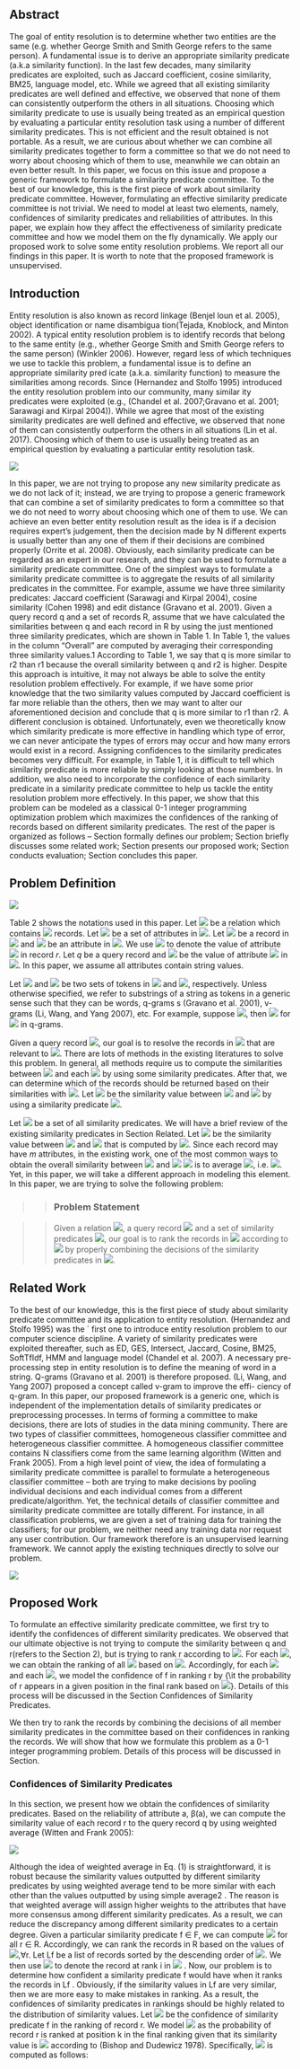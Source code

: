 ## Abstract

The goal of entity resolution is to determine whether two
entities are the same (e.g. whether George Smith and Smith George refers to the
same person). A fundamental issue is to derive an appropriate similarity
predicate (a.k.a similarity function). In the last few decades, many similarity
predicates are exploited, such as Jaccard coefficient, cosine similarity, BM25,
language model, etc. While we agreed that all existing similarity predicates are
well defined and effective, we observed that none of them can consistently
outperform the others in all situations. Choosing which similarity predicate to
use is usually being treated as an empirical question by evaluating a particular
entity resolution task using a number of different similarity predicates. This is
not efficient and the result obtained is not portable. As a result, we are
curious about whether we can combine all similarity predicates together to form a
committee so that we do not need to worry about choosing which of them to use,
meanwhile we can obtain an even better result. In this paper, we focus on this
issue and propose a generic framework to formulate a similarity predicate
committee. To the best of our knowledge, this is the first piece of work about
similarity predicate committee. However, formulating an effective similarity
predicate committee is not trivial. We need to model at least two elements,
namely, confidences of similarity predicates and reliabilities of attributes. In
this paper, we explain how they affect the effectiveness of similarity predicate
committee and how we model them on the fly dynamically. We apply our proposed
work to solve some entity resolution problems. We report all our findings in this
paper. It is worth to note that the proposed framework is
unsupervised.


## Introduction

Entity resolution is also known as record linkage (Benjel loun et al. 2005), object identification or name disambigua tion(Tejada, Knoblock, and Minton 2002). A typical entity resolution problem is to identify records that belong to the same entity (e.g., whether George Smith and Smith George refers to the same person) (Winkler 2006). However, regard less of which techniques we use to tackle this problem, a fundamental issue is to define an appropriate similarity pred icate (a.k.a. similarity function) to measure the similarities among records.
Since (Hernandez and Stolfo 1995) introduced the entity resolution problem into our community, many similar ity predicates were exploited (e.g., (Chandel et al. 2007;Gravano et al. 2001; Sarawagi and Kirpal 2004)). While we agree that most of the existing similarity predicates are well defined and effective, we observed that none of them can consistently outperform the others in all situations (Lin et al. 2017). Choosing which of them to use is usually being treated as an empirical question by evaluating a particular entity resolution task.

![](https://github.com/soap117/Similarity-Predicate-Committee-for-Entity-Resolution/blob/master/table1.jpg)

In this paper, we are not trying to propose any new similarity predicate as we do not lack of it; instead, we are trying
to propose a generic framework that can combine a set of
similarity predicates to form a committee so that we do not
need to worry about choosing which one of them to use. We
can achieve an even better entity resolution result as the idea
is if a decision requires expert’s judgement, then the decision made by N different experts is usually better than any
one of them if their decisions are combined properly (Orrite
et al. 2008). Obviously, each similarity predicate can be regarded as an expert in our research, and they can be used to
formulate a similarity predicate committee.
One of the simplest ways to formulate a similarity predicate committee is to aggregate the results of all similarity
predicates in the committee. For example, assume we have
three similarity predicates: Jaccard coefficient (Sarawagi
and Kirpal 2004), cosine similarity (Cohen 1998) and edit
distance (Gravano et al. 2001). Given a query record q and
a set of records R, assume that we have calculated the similarities between q and each record in R by using the just
mentioned three similarity predicates, which are shown in
Table 1. In Table 1, the values in the column “Overall” are
computed by averaging their corresponding three similarity
values.1 According to Table 1, we say that q is more similar
to r2 than r1 because the overall similarity between q and r2
is higher.
Despite this approach is intuitive, it may not always be
able to solve the entity resolution problem effectively. For
example, if we have some prior knowledge that the two similarity values computed by Jaccard coefficient is far more reliable than the others, then we may want to alter our aforementioned decision and conclude that q is more similar to
r1 than r2. A different conclusion is obtained. Unfortunately, even we theoretically know which similarity predicate is more effective in handling which type of error, we can
never anticipate the types of errors may occur and how many
errors would exist in a record. Assigning confidences to the
similarity predicates becomes very difficult. For example,
in Table 1, it is difficult to tell which similarity predicate is
more reliable by simply looking at those numbers.
In addition, we also need to incorporate the confidence
of each similarity predicate in a similarity predicate committee to help us tackle the entity resolution problem more
effectively. In this paper, we show that this problem can be
modeled as a classical 0-1 integer programming optimization problem which maximizes the confidences of the ranking of records based on different similarity predicates. The
rest of the paper is organized as follows – Section formally
defines our problem; Section briefly discusses some related
work; Section presents our proposed work; Section conducts evaluation; Section concludes this paper.
##  Problem Definition
![](https://github.com/soap117/Similarity-Predicate-Committee-for-Entity-Resolution/blob/master/table2.png)

Table 2 shows the notations used in this paper. Let <img src="http://chart.googleapis.com/chart?cht=tx&chl=R" style="border:none;"> be a
relation which contains <img src="http://chart.googleapis.com/chart?cht=tx&chl=|R|" style="border:none;"> records. Let <img src="http://chart.googleapis.com/chart?cht=tx&chl=A" style="border:none;"> be a set of attributes in <img src="http://chart.googleapis.com/chart?cht=tx&chl=R" style="border:none;">. Let
<img src="http://chart.googleapis.com/chart?cht=tx&chl=r" style="border:none;"> be a record in <img src="http://chart.googleapis.com/chart?cht=tx&chl=R" style="border:none;"> and <img src="http://chart.googleapis.com/chart?cht=tx&chl=a" style="border:none;"> be an attribute in <img src="http://chart.googleapis.com/chart?cht=tx&chl=A" style="border:none;">. We use <img src="http://chart.googleapis.com/chart?cht=tx&chl=r.a" style="border:none;"> to denote the
value of attribute <img src="http://chart.googleapis.com/chart?cht=tx&chl=a" style="border:none;"> in record $r$. Let $q$ be a query record and <img src="http://chart.googleapis.com/chart?cht=tx&chl=q.a" style="border:none;"> be the
value of attribute <img src="http://chart.googleapis.com/chart?cht=tx&chl=a" style="border:none;"> in <img src="http://chart.googleapis.com/chart?cht=tx&chl=q" style="border:none;">. In this paper, we assume all attributes contain
string values.



Let <img src="http://chart.googleapis.com/chart?cht=tx&chl=T_{r.a}" style="border:none;"> and <img src="http://chart.googleapis.com/chart?cht=tx&chl=T_{q.a}" style="border:none;"> be two sets of tokens in <img src="http://chart.googleapis.com/chart?cht=tx&chl=T_{r.a}" style="border:none;"> and <img src="http://chart.googleapis.com/chart?cht=tx&chl=T_{q.a}" style="border:none;">,
respectively. Unless otherwise specified, we refer to substrings of a string as
tokens in a generic sense such that they can be words, q-grams
s (Gravano et al. 2001), v-grams (Li, Wang, and Yang 2007), etc. For example,
suppose <img src="http://chart.googleapis.com/chart?cht=tx&chl={George}" style="border:none;">, then <img src="http://chart.googleapis.com/chart?cht=tx&chl=T_{r.a}=\{Geo,eor,org,rge\}" style="border:none;"> for
<img src="http://chart.googleapis.com/chart?cht=tx&chl=q=3" style="border:none;"> in q-grams.


Given a query record <img src="http://chart.googleapis.com/chart?cht=tx&chl=q" style="border:none;">, our goal is to resolve the records in <img src="http://chart.googleapis.com/chart?cht=tx&chl=R" style="border:none;"> that are
relevant to <img src="http://chart.googleapis.com/chart?cht=tx&chl=q" style="border:none;">. There are lots of methods in the existing literatures to solve
this problem. In general, all methods require us to compute the similarities
between <img src="http://chart.googleapis.com/chart?cht=tx&chl=q" style="border:none;"> and each <img src="http://chart.googleapis.com/chart?cht=tx&chl=r\in{R}$" style="border:none;"> by using some similarity predicates. After that,
we can determine which of the records should be returned based on their
similarities with <img src="http://chart.googleapis.com/chart?cht=tx&chl=q" style="border:none;">. Let <img src="http://chart.googleapis.com/chart?cht=tx&chl=sim_{f}(q,r)" style="border:none;"> be the similarity value between <img src="http://chart.googleapis.com/chart?cht=tx&chl=q" style="border:none;">
and <img src="http://chart.googleapis.com/chart?cht=tx&chl=r" style="border:none;"> by using a similarity predicate <img src="http://chart.googleapis.com/chart?cht=tx&chl=f" style="border:none;">. 

Let <img src="http://chart.googleapis.com/chart?cht=tx&chl=F" style="border:none;"> be a set of all similarity
predicates. We will have a brief review of the existing similarity predicates in
Section Related. Let <img src="http://chart.googleapis.com/chart?cht=tx&chl=sim_{f}(q.a,r.a)" style="border:none;"> be the similarity value
between <img src="http://chart.googleapis.com/chart?cht=tx&chl=q.a" style="border:none;"> and <img src="http://chart.googleapis.com/chart?cht=tx&chl=r.a" style="border:none;"> that is computed by <img src="http://chart.googleapis.com/chart?cht=tx&chl=f" style="border:none;">. Since each record may have $m$
attributes, in the existing work, one of the most common ways to obtain the
overall similarity between <img src="http://chart.googleapis.com/chart?cht=tx&chl=q" style="border:none;"> and <img src="http://chart.googleapis.com/chart?cht=tx&chl=r" style="border:none;"> <img src="http://chart.googleapis.com/chart?cht=tx&chl=sim_{f}(q,r)" style="border:none;"> is to average
<img src="http://chart.googleapis.com/chart?cht=tx&chl=sim_{f}(q.a,r.a),\forall{a}\in{A}" style="border:none;">, i.e. <img src="http://chart.googleapis.com/chart?cht=tx&chl=sim_{f}(q,r)=\frac{1}{|A|}\sum_{\forall{a}\in{A}}sim_{f}(q.a,r.a)" style="border:none;">. Yet, in this paper, we
will take a different approach in modeling this element. In this paper, we are
trying to solve the following problem:
>>### Problem Statement

>>Given a relation <img src="http://chart.googleapis.com/chart?cht=tx&chl=R" style="border:none;">, a query record <img src="http://chart.googleapis.com/chart?cht=tx&chl=q" style="border:none;"> and a set of similarity predicates <img src="http://chart.googleapis.com/chart?cht=tx&chl=F" style="border:none;">,
our goal is to rank the records in <img src="http://chart.googleapis.com/chart?cht=tx&chl=R" style="border:none;"> according to <img src="http://chart.googleapis.com/chart?cht=tx&chl=q" style="border:none;"> by 
properly combining the decisions of the similarity predicates in <img src="http://chart.googleapis.com/chart?cht=tx&chl=F" style="border:none;">.

## Related Work

To the best of our knowledge, this is the first piece of study
about similarity predicate committee and its application to
entity resolution. (Hernandez and Stolfo 1995) was the ´
first one to introduce entity resolution problem to our computer science discipline. A variety of similarity predicates
were exploited thereafter, such as ED, GES, Intersect, Jaccard, Cosine, BM25, SoftTfIdf, HMM and language model
(Chandel et al. 2007).
A necessary pre-processing step in entity resolution is to
define the meaning of word in a string. Q-grams (Gravano
et al. 2001) is therefore proposed. (Li, Wang, and Yang
2007) proposed a concept called v-gram to improve the effi-
ciency of q-gram. In this paper, our proposed framework is
a generic one, which is independent of the implementation
details of similarity predicates or preprocessing processes.
In terms of forming a committee to make decisions, there
are lots of studies in the data mining community. There are
two types of classifier committees, homogeneous classifier
committee and heterogeneous classifier committee. A homogeneous classifier committee contains N classifiers come
from the same learning algorithm (Witten and Frank 2005).
From a high level point of view, the idea of formulating a
similarity predicate committee is parallel to formulate a heterogeneous classifier committee – both are trying to make
decisions by pooling individual decisions and each individual comes from a different predicate/algorithm. Yet, the
technical details of classifier committee and similarity predicate committee are totally different. For instance, in all classification problems, we are given a set of training data for
training the classifiers; for our problem, we neither need any
training data nor request any user contribution. Our framework therefore is an unsupervised learning framework. We
cannot apply the existing techniques directly to solve our
problem.

![](https://github.com/soap117/Similarity-Predicate-Committee-for-Entity-Resolution/blob/master/table3.png)

## Proposed Work

To formulate an effective similarity predicate committee, we first try to
identify the confidences of different similarity predicates. We observed that our ultimate
objective is not trying to compute the similarity between q and
r(refers to the Section 2), but is trying to rank r according to
<img src="http://chart.googleapis.com/chart?cht=tx&chl=sim_f(q,r),\forall{f}\in{F}" style="border:none;">. For each <img src="http://chart.googleapis.com/chart?cht=tx&chl=f\in{F}" style="border:none;">, we can obtain the ranking of all <img src="http://chart.googleapis.com/chart?cht=tx&chl=r\in{R}" style="border:none;"> based on <img src="http://chart.googleapis.com/chart?cht=tx&chl=sim_f(q,r)" style="border:none;">. Accordingly, for each <img src="http://chart.googleapis.com/chart?cht=tx&chl=r\in{R}" style="border:none;"> and each <img src="http://chart.googleapis.com/chart?cht=tx&chl=f\in{F}" style="border:none;">, we model the
confidence of f in ranking r by {\it the probability of r appears in a
given position in the final rank based on <img src="http://chart.googleapis.com/chart?cht=tx&chl=sim_f(q,r)" style="border:none;">}. Details of this process
will be discussed in the Section Confidences of Similarity Predicates.


We then try to rank the records by combining the decisions of all member
similarity predicates in the committee based on their confidences in ranking the
records. We will show that how we formulate this problem as a 0-1 integer
programming problem. Details of
this process will be discussed in Section.

### Confidences of Similarity Predicates
In this section, we present how we obtain the confidences of
similarity predicates. Based on the reliability of attribute a,
β(a), we can compute the similarity value of each record r
to the query record q by using weighted average (Witten and
Frank 2005):

![](https://github.com/soap117/Similarity-Predicate-Committee-for-Entity-Resolution/blob/master/eq1.png)

Although the idea of weighted average in Eq. (1) is straightforward, it is robust because the similarity values outputted
by different similarity predicates by using weighted average
tend to be more similar with each other than the values outputted by using simple average2
. The reason is that weighted
average will assign higher weights to the attributes that have
more consensus among different similarity predicates. As a
result, we can reduce the discrepancy among different similarity predicates to a certain degree.
Given a particular similarity predicate f ∈ F, we can compute <img src="http://chart.googleapis.com/chart?cht=tx&chl=sim_f(q,r)" style="border:none;"> for all r ∈ R. Accordingly, we can rank the
records in R based on the values of <img src="http://chart.googleapis.com/chart?cht=tx&chl=sim_f(q,r)" style="border:none;">,∀r. Let Lf be
a list of records sorted by the descending order of <img src="http://chart.googleapis.com/chart?cht=tx&chl=sim_f(q,r)" style="border:none;">.
We then use <img src="http://chart.googleapis.com/chart?cht=tx&chl=L_f{i)" style="border:none;"> to denote the record at rank i in <img src="http://chart.googleapis.com/chart?cht=tx&chl=L_f" style="border:none;">
.
Now, our problem is to determine how confident a similarity predicate f would have when it ranks the records in
Lf
. Obviously, if the similarity values in Lf are very similar, then we are more easy to make mistakes in ranking.
As a result, the confidences of similarity predicates in rankings should be highly related to the distribution of similarity
values. Let <img src="http://chart.googleapis.com/chart?cht=tx&chl=\alpha_f(r,k)" style="border:none;"> be the confidence of similarity predicate f in the ranking of record r. We model <img src="http://chart.googleapis.com/chart?cht=tx&chl=sim_f(q,r)" style="border:none;"> as the
probability of record r is ranked at position k in the final
ranking given that its similarity value is <img src="http://chart.googleapis.com/chart?cht=tx&chl=sim_f(q,r)" style="border:none;"> according to (Bishop and Dudewicz 1978). Specifically, <img src="http://chart.googleapis.com/chart?cht=tx&chl=\alpha_f(r,k)" style="border:none;"> is
computed as follows:
